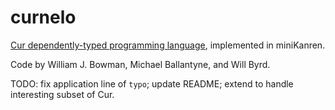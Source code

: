 # curnelo

[Cur dependently-typed programming language](https://github.com/wilbowma/cur), implemented in miniKanren.

Code by William J. Bowman, Michael Ballantyne, and Will Byrd.

TODO: fix application line of `typo`; update README; extend to handle interesting subset of Cur.